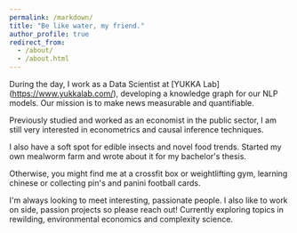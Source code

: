 ```yaml
---
permalink: /markdown/
title: "Be like water, my friend."
author_profile: true
redirect_from: 
  - /about/
  - /about.html
---
```


During the day, I work as a Data Scientist at [YUKKA Lab] (https://www.yukkalab.com/), developing a knowledge graph for our NLP models. Our mission is to make news measurable and quantifiable.

Previously studied and worked as an economist in the public sector, I am still very interested in econometrics and causal inference techniques.

I also have a soft spot for edible insects and novel food trends. Started my own mealworm farm and wrote about it for my bachelor's thesis.

Otherwise, you might find me at a crossfit box or weightlifting gym, learning chinese or collecting pin's and panini football cards.

I'm always looking to meet interesting, passionate people. I also like to work on side, passion projects so please reach out! Currently exploring topics in rewilding, environmental economics and complexity science.